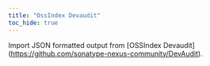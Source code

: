 ```yaml
---
title: "OssIndex Devaudit"
toc_hide: true
---
```

Import JSON formatted output from \[OSSIndex
Devaudit\](<https://github.com/sonatype-nexus-community/DevAudit>).